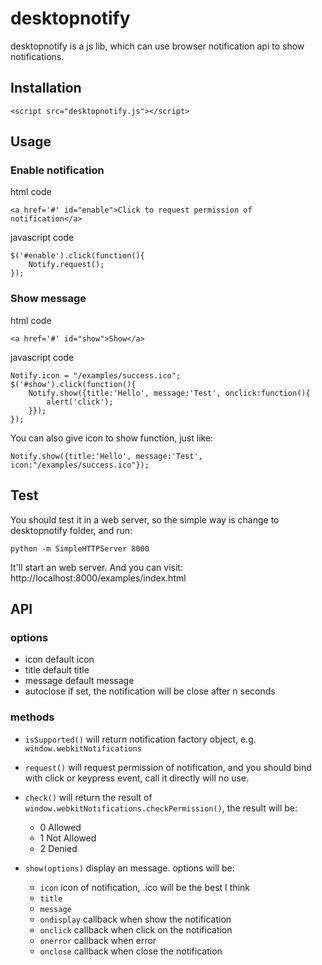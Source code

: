 desktopnotify
===============

desktopnotify is a js lib, which can use browser notification api to show
notifications.

## Installation

```
<script src="desktopnotify.js"></script>
```

## Usage

### Enable notification

html code

```
<a href='#' id="enable">Click to request permission of notification</a>
```

javascript code

```
$('#enable').click(function(){
    Notify.request();
});
```

### Show message

html code

```
<a href='#' id="show">Show</a>
```

javascript code

```
Notify.icon = "/examples/success.ico";
$('#show').click(function(){
    Notify.show({title:'Hello', message:'Test', onclick:function(){
        alert('click');
    }});
});
```

You can also give icon to show function, just like:

```
Notify.show({title:'Hello', message:'Test', icon:"/examples/success.ico"});
```

## Test

You should test it in a web server, so the simple way is change to desktopnotify
folder, and run:

```
python -m SimpleHTTPServer 8000
```

It'll start an web server. And you can visit: http://localhost:8000/examples/index.html

## API

### options

* icon default icon
* title default title
* message default message
* autoclose if set, the notification will be close after n seconds

### methods

* `isSupported()` will return notification factory object, e.g. `window.webkitNotifications`
* `request()` will request permission of notification, and you should bind with click or
  keypress event, call it directly will no use.
* `check()` will return the result of  `window.webkitNotifications.checkPermission()`, the result
  will be:

    * 0 Allowed
    * 1 Not Allowed
    * 2 Denied

* `show(options)` display an message. options will be:

    * `icon` icon of notification, .ico will be the best I think
    * `title`
    * `message`
    * `ondisplay` callback when show the notification
    * `onclick` callback when click on the notification
    * `onerror` callback when error
    * `onclose` callback when close the notification

